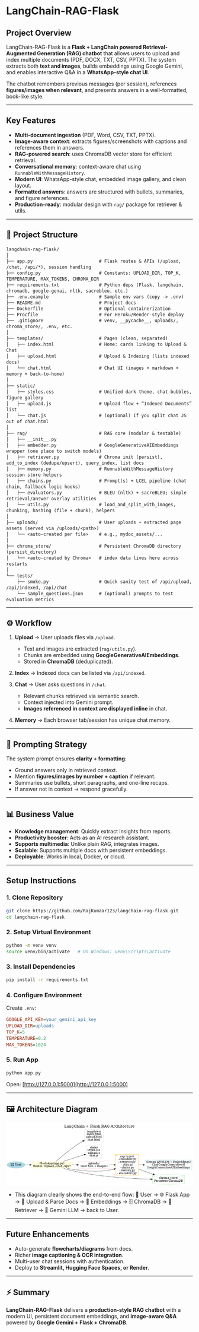 # LangChain-RAG-Flask

## Project Overview
LangChain-RAG-Flask is a **Flask + LangChain powered Retrieval-Augmented Generation (RAG) chatbot** that allows users to upload and index multiple documents (PDF, DOCX, TXT, CSV, PPTX). The system extracts both **text and images**, builds embeddings using Google Gemini, and enables interactive Q&A in a **WhatsApp-style chat UI**.  

The chatbot remembers previous messages (per session), references **figures/images when relevant**, and presents answers in a well-formatted, book-like style.  

---

## Key Features
- **Multi-document ingestion** (PDF, Word, CSV, TXT, PPTX).
- **Image-aware context**: extracts figures/screenshots with captions and references them in answers.
- **RAG-powered search**: uses ChromaDB vector store for efficient retrieval.
- **Conversational memory**: context-aware chat using `RunnableWithMessageHistory`.
- **Modern UI**: WhatsApp-style chat, embedded image gallery, and clean layout.
- **Formatted answers**: answers are structured with bullets, summaries, and figure references.
- **Production-ready**: modular design with `rag/` package for retriever & utils.

---

## 📂 Project Structure
```
langchain-rag-flask/
│
├── app.py                         # Flask routes & APIs (/upload, /chat, /api/*), session handling
├── config.py                      # Constants: UPLOAD_DIR, TOP_K, TEMPERATURE, MAX_TOKENS, CHROMA_DIR
├── requirements.txt               # Python deps (Flask, langchain, chromadb, google-genai, nltk, sacrebleu, etc.)
├── .env.example                   # Sample env vars (copy -> .env)
├── README.md                      # Project docs
├── Dockerfile                     # Optional containerization
├── Procfile                       # For Heroku/Render-style deploy
├── .gitignore                     # venv, __pycache__, uploads/, chroma_store/, .env, etc.
│
├── templates/                     # Pages (clean, separated)
│   ├── index.html                 # Home: cards linking to Upload & Chat
│   ├── upload.html                # Upload & Indexing (lists indexed docs)
│   └── chat.html                  # Chat UI (images + markdown + memory + back-to-home)
│
├── static/
│   ├── styles.css                 # Unified dark theme, chat bubbles, figure gallery
│   ├── upload.js                  # Upload flow + “Indexed Documents” list
│   └── chat.js                    # (optional) If you split chat JS out of chat.html
│
├── rag/                           # RAG core (modular & testable)
│   ├── __init__.py
│   ├── embedder.py                # GoogleGenerativeAIEmbeddings wrapper (one place to switch models)
│   ├── retriever.py               # Chroma init (persist), add_to_index (dedupe/upsert), query_index, list docs
│   ├── memory.py                  # RunnableWithMessageHistory session store helpers
│   ├── chains.py                  # Prompt(s) + LCEL pipeline (chat chain, fallback logic hooks)
│   ├── evaluators.py              # BLEU (nltk) + sacreBLEU; simple retrieval/answer overlay utilities
│   └── utils.py                   # load_and_split_with_images, chunking, hashing (file + chunk), helpers
│
├── uploads/                       # User uploads + extracted page assets (served via /uploads/<path>)
│   └── <auto-created per file>    # e.g., mydoc_assets/...
│
├── chroma_store/                  # Persistent ChromaDB directory (persist_directory)
│   └── <auto-created by Chroma>   # index data lives here across restarts
│
└── tests/
    ├── smoke.py                   # Quick sanity test of /api/upload, /api/indexed, /api/chat
    └── sample_questions.json      # (optional) prompts to test evaluation metrics

```

---

## ⚙️ Workflow
1. **Upload** → User uploads files via `/upload`.  
   - Text and images are extracted (`rag/utils.py`).  
   - Chunks are embedded using **GoogleGenerativeAIEmbeddings**.  
   - Stored in **ChromaDB** (deduplicated).  

2. **Index** → Indexed docs can be listed via `/api/indexed`.  

3. **Chat** → User asks questions in `/chat`.  
   - Relevant chunks retrieved via semantic search.  
   - Context injected into Gemini prompt.  
   - **Images referenced in context are displayed inline** in chat.  

4. **Memory** → Each browser tab/session has unique chat memory.  

---

## 🧠 Prompting Strategy
The system prompt ensures **clarity + formatting**:
- Ground answers only in retrieved context.  
- Mention **figures/images by number + caption** if relevant.  
- Summaries use bullets, short paragraphs, and one-line recaps.  
- If answer not in context → respond gracefully.  

---

## 📊 Business Value
- **Knowledge management**: Quickly extract insights from reports.  
- **Productivity booster**: Acts as an AI research assistant.  
- **Supports multimedia**: Unlike plain RAG, integrates images.  
- **Scalable**: Supports multiple docs with persistent embeddings.  
- **Deployable**: Works in local, Docker, or cloud.  

---

##  Setup Instructions

### 1. Clone Repository
```bash
git clone https://github.com/RajKumaar123/langchain-rag-flask.git
cd langchain-rag-flask
```

### 2. Setup Virtual Environment
```bash
python -m venv venv
source venv/bin/activate   # On Windows: venv\Scripts\activate
```

### 3. Install Dependencies
```bash
pip install -r requirements.txt
```

### 4. Configure Environment
Create `.env`:
```ini
GOOGLE_API_KEY=your_gemini_api_key
UPLOAD_DIR=uploads
TOP_K=5
TEMPERATURE=0.2
MAX_TOKENS=1024
```

### 5. Run App
```bash
python app.py
```
Open: [http://127.0.0.1:5000](http://127.0.0.1:5000)

---

## 🖼️ Architecture Diagram
![RAG Workflow](rag_workflow.png)
- This diagram clearly shows the end-to-end flow:
👤 User → 🌐 Flask App → 📂 Upload & Parse Docs → 🧩 Embeddings → 🗄️ ChromaDB → 🔎 Retriever → 🤖 Gemini LLM → back to User.
---

##  Future Enhancements
- Auto-generate **flowcharts/diagrams** from docs.  
- Richer **image captioning & OCR integration**.  
- Multi-user chat sessions with authentication.  
- Deploy to **Streamlit, Hugging Face Spaces, or Render**.  

---


## ⚡ Summary
**LangChain-RAG-Flask** delivers a **production-style RAG chatbot** with a modern UI, persistent document embeddings, and **image-aware Q&A** powered by **Google Gemini + Flask + ChromaDB**.  
